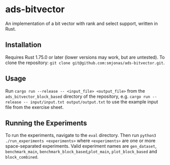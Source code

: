 # ads-bitvector
An implementation of a bit vector with rank and select support, written in Rust.

## Installation
Requires Rust 1.75.0 or later (lower versions may work, but are untested).
To clone the repository: `git clone git@github.com:smjonas/ads-bitvector.git`.

## Usage
Run `cargo run --release -- <input_file> <output_file>` from the `ads_bitvector_block_based` directory of the repository,
e.g. `cargo run --release -- input/input.txt output/output.txt` to use the example input file from the exercise sheet.

## Running the Experiments
To run the experiments, navigate to the `eval` directory. Then run `python3 ./run_experiments <experiments>` where
`<experiments>` are one or more space-separated experiments. Valid experiment names are `gen_dataset`, `
benchmark_main`, `benchmark_block_based`,`plot_main`, `plot_block_based` and `block_combined`.
